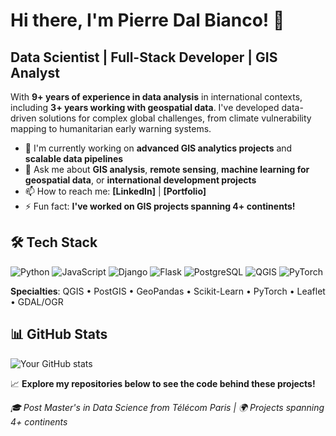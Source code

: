 # Hi there, I'm Pierre Dal Bianco! 👋

## Data Scientist | Full-Stack Developer | GIS Analyst

With **9+ years of experience in data analysis** in international contexts, including **3+ years working with geospatial data**. I've developed data-driven solutions for complex global challenges, from climate vulnerability mapping to humanitarian early warning systems.

- 🔭 I'm currently working on **advanced GIS analytics projects** and **scalable data pipelines**
- 💬 Ask me about **GIS analysis**, **remote sensing**, **machine learning for geospatial data**, or **international development projects**
- 📫 How to reach me: **[LinkedIn]** | **[Portfolio]**
- ⚡ Fun fact: **I've worked on GIS projects spanning 4+ continents!**

## 🛠️ Tech Stack
![Python](https://img.shields.io/badge/-Python-3776AB?style=flat&logo=python&logoColor=white)
![JavaScript](https://img.shields.io/badge/-JavaScript-F7DF1E?style=flat&logo=javascript&logoColor=black)
![Django](https://img.shields.io/badge/-Django-092E20?style=flat&logo=django&logoColor=white)
![Flask](https://img.shields.io/badge/-Flask-000000?style=flat&logo=flask&logoColor=white)
![PostgreSQL](https://img.shields.io/badge/-PostgreSQL-336791?style=flat&logo=postgresql&logoColor=white)
![QGIS](https://img.shields.io/badge/-QGIS-589632?style=flat&logo=qgis&logoColor=white)
![PyTorch](https://img.shields.io/badge/-PyTorch-EE4C2C?style=flat&logo=pytorch&logoColor=white)

**Specialties**: QGIS • PostGIS • GeoPandas • Scikit-Learn • PyTorch • Leaflet • GDAL/OGR

## 📊 GitHub Stats
![Your GitHub stats](https://github-readme-stats.vercel.app/api?username=pierre-db&show_icons=true&theme=radical)

📈 **Explore my repositories below to see the code behind these projects!**

*🎓 Post Master's in Data Science from Télécom Paris | 🌍 Projects spanning 4+ continents*

<!--
**pierre-db/pierre-db** is a ✨ _special_ ✨ repository because its `README.md` (this file) appears on your GitHub profile.

Here are some ideas to get you started:

- 🔭 I’m currently working on ...
- 🌱 I’m currently learning ...
- 👯 I’m looking to collaborate on ...
- 🤔 I’m looking for help with ...
- 💬 Ask me about ...
- 📫 How to reach me: ...
- 😄 Pronouns: ...
- ⚡ Fun fact: ...
-->
